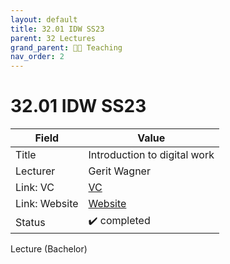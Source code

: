 ```yaml
---
layout: default
title: 32.01 IDW SS23
parent: 32 Lectures
grand_parent: 🧑‍🏫 Teaching
nav_order: 2
---
```


# 32.01 IDW SS23

Field | Value
--- | ---
Title | Introduction to digital work
Lecturer | Gerit Wagner
Link: VC | [VC](https://vc.uni-bamberg.de/enrol/index.php?id=61244)
Link: Website | [Website](https://www.uni-bamberg.de/digital-work/studium/bachelor/introduction-to-digital-work/)
Status | ✔️ completed

Lecture (Bachelor)
